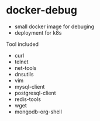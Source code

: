 # docker-debug

- small docker image for debuging
- deployment for k8s

Tool included
- curl
- telnet
- net-tools
- dnsutils
- vim
- mysql-client
- postgresql-client
- redis-tools
- wget
- mongodb-org-shell
